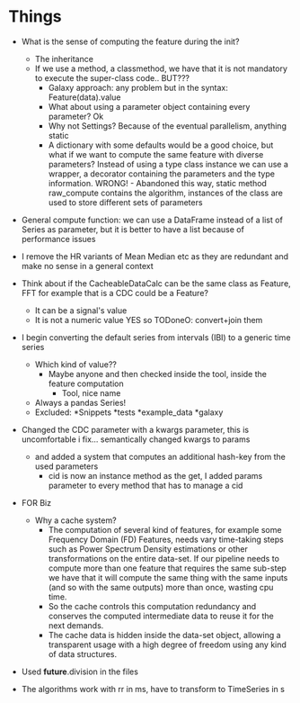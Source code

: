 Things
======

- What is the sense of computing the feature during the init?
    - The inheritance
    - If we use a method, a classmethod, we have that it is not mandatory to execute the super-class code..
        BUT???
        - Galaxy approach: any problem but in the syntax: Feature(data).value
        - What about using a parameter object containing every parameter? Ok
        - Why not Settings? Because of the eventual parallelism, anything static
        - A dictionary with some defaults would be a good choice, but what if we want to compute the same feature with diverse parameters?
            Instead of using a type class instance we can use a wrapper, a decorator containing the parameters and the type information.
            WRONG!
                - Abandoned this way, static method raw_compute contains the algorithm, instances of the class are used to store different sets of parameters
    
- General compute function: we can use a DataFrame instead of a list of Series as parameter, but it is better to have a list because of performance issues

- I remove the HR variants of Mean Median etc as they are redundant and make no sense in a general context

- Think about if the CacheableDataCalc can be the same class as Feature, FFT for example that is a CDC could be a Feature?
    - It can be a signal's value
    - It is not a numeric value
    YES so TODoneO: convert+join them
    
- I begin converting the default series from intervals (IBI) to a generic time series
    - Which kind of value??
        - Maybe anyone and then checked inside the tool, inside the feature computation
            - Tool, nice name
    - Always a pandas Series!
    - Excluded:
        *Snippets
        *tests
        *example_data
        *galaxy

- Changed the CDC parameter with a kwargs parameter, this is uncomfortable i fix... semantically changed kwargs to params
    - and added a system that computes an additional hash-key from the used parameters
        - cid is now an instance method as the get, I added params parameter to every method that has to manage a cid

- FOR Biz
    - Why a cache system?
        - The computation of several kind of features, for example some Frequency Domain (FD) Features, needs vary time-taking steps such as Power Spectrum Density estimations or other transformations on the entire data-set. If our pipeline needs to compute more than one feature that requires the same sub-step we have that it will compute the same thing with the same inputs (and so with the same outputs) more than once, wasting cpu time.
        - So the cache controls this computation redundancy and conserves the computed intermediate data to reuse it for the next demands.
        - The cache data is hidden inside the data-set object, allowing a transparent usage with a high degree of freedom using any kind of data structures.
    
- Used __future__.division in the files

- The algorithms work with rr in ms, have to transform to TimeSeries in s